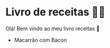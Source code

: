 # Livro de receitas :man_cook:

Olá! Bem vindo ao meu livro receitas :call_me_hand:

* Macarrão com Bacon

